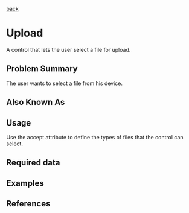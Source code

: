 [back](input-control.md)

# Upload

A control that lets the user select a file for upload.

## Problem Summary

The user wants to select a file from his device.

## Also Known As


## Usage

Use the accept attribute to define the types of files that the control can select.

## Required data


## Examples


## References



